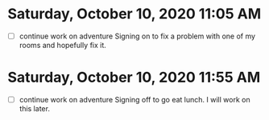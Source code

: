 # Saturday, October 10, 2020 11:05 AM

- [ ] continue work on adventure
Signing on to fix a problem with one of my rooms and hopefully fix it. 

# Saturday, October 10, 2020 11:55 AM

- [ ] continue work on adventure
Signing off to go eat lunch. I will work on this later. 
